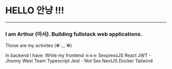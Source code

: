# HELLO 안냥 !!!
***
### I am Arthur (아서). Building fullstack web applications.

Those are my activites (❁´◡`❁)

In backend i have:                      While my frontend ☠☠☠
SexpressJS                               React
JWT - Jhonny West Team                   Typescript
Jest - Not Sex                           NextJS
Docker                                   Tailwind
